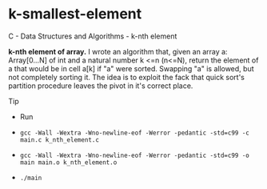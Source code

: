 # k-smallest-element
C - Data Structures and Algorithms - k-nth element

**k-nth element of array.**
 I wrote an algorithm that, given an array a: Array[0...N] of int and
 a natural number k <=n (n<=N), return the element of a that would be
 in cell a[k] if "a" were sorted.
 Swapping "a" is allowed, but not completely sorting it. 
 The idea is to exploit the fack that quick sort's partition procedure
 leaves the pivot in it's correct place.

> [!TIP]
> - Run
> -     gcc -Wall -Wextra -Wno-newline-eof -Werror -pedantic -std=c99 -c main.c k_nth_element.c
> -     gcc -Wall -Wextra -Wno-newline-eof -Werror -pedantic -std=c99 -o main main.o k_nth_element.o
> -     ./main

